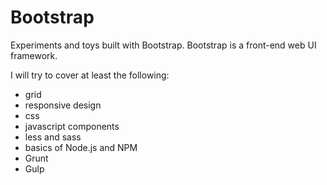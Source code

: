 # Bootstrap

Experiments and toys built with Bootstrap. Bootstrap is a front-end web UI framework.

I will try to cover at least the following:

- grid
- responsive design
- css
- javascript components
- less and sass
- basics of Node.js and NPM
- Grunt
- Gulp
